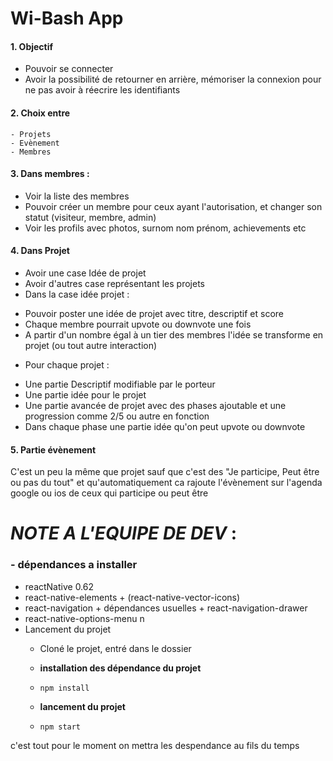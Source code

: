 # Wi-Bash App

#### 1. Objectif
- Pouvoir se connecter
- Avoir la possibilité de retourner en    arrière, mémoriser la connexion pour ne pas avoir à réecrire les identifiants


 #### 2. Choix entre 
    - Projets 
    - Evènement 
    - Membres

 #### 3. Dans membres :
- Voir la liste des membres
- Pouvoir créer un membre pour ceux ayant l'autorisation, et changer son statut (visiteur, membre, admin)
- Voir les profils avec photos, surnom nom prénom, achievements etc


#### 4. Dans Projet
- Avoir une case Idée de projet 
- Avoir d'autres case représentant les projets
- Dans la case idée projet :
* Pouvoir poster une idée de projet avec titre, descriptif et score 
* Chaque membre pourrait upvote ou downvote une fois
* A partir d'un nombre égal à un tier des membres l'idée se transforme en projet (ou tout autre interaction)
- Pour chaque projet :
* Une partie Descriptif modifiable par le porteur
* Une partie idée pour le projet
* Une partie avancée de projet avec des phases ajoutable et une progression comme 2/5 ou autre en fonction
* Dans chaque phase une partie idée qu'on peut upvote ou downvote


#### 5. Partie évènement
C'est un peu la même que projet sauf que c'est des "Je participe, Peut être ou pas du tout" et qu'automatiquement ca rajoute l'évènement sur l'agenda google ou ios de ceux qui participe ou peut être

# ***NOTE A L'EQUIPE DE DEV*** :
### - dépendances a installer
  - reactNative 0.62
  - react-native-elements + (react-native-vector-icons)
  - react-navigation + dépendances usuelles + react-navigation-drawer
  - react-native-options-menu
  n
- Lancement du projet
  - Cloné le projet, entré dans le dossier 
  - **installation des dépendance du projet** 
  - ```npm install ``` 
  
  - **lancement du projet**
  - ``` npm start ``` 



c'est tout pour le moment on mettra les despendance au fils du temps
